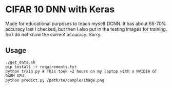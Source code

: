 # CIFAR 10 DNN with Keras

Made for educational purposes to teach myself DCNN. It has about 65-70% accuracy last I checked, but then I also put in the testing images for training. So I do not know the current accuracy. Sorry.

## Usage

```
./get_data.sh
pip install -r requirements.txt
python train.py # This took ~2 hours on my laptop with a NVIDIA GT 940M GPU.
python predict.py /path/to/sample/image.png
```